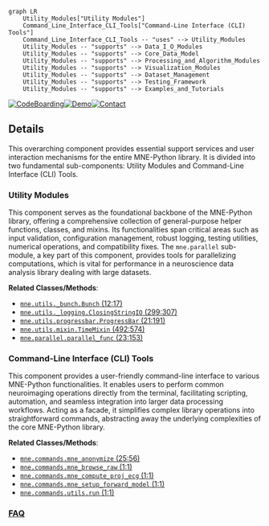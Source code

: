 ```mermaid
graph LR
    Utility_Modules["Utility Modules"]
    Command_Line_Interface_CLI_Tools["Command-Line Interface (CLI) Tools"]
    Command_Line_Interface_CLI_Tools -- "uses" --> Utility_Modules
    Utility_Modules -- "supports" --> Data_I_O_Modules
    Utility_Modules -- "supports" --> Core_Data_Model
    Utility_Modules -- "supports" --> Processing_and_Algorithm_Modules
    Utility_Modules -- "supports" --> Visualization_Modules
    Utility_Modules -- "supports" --> Dataset_Management
    Utility_Modules -- "supports" --> Testing_Framework
    Utility_Modules -- "supports" --> Examples_and_Tutorials
```

[![CodeBoarding](https://img.shields.io/badge/Generated%20by-CodeBoarding-9cf?style=flat-square)](https://github.com/CodeBoarding/CodeBoarding)[![Demo](https://img.shields.io/badge/Try%20our-Demo-blue?style=flat-square)](https://www.codeboarding.org/demo)[![Contact](https://img.shields.io/badge/Contact%20us%20-%20contact@codeboarding.org-lightgrey?style=flat-square)](mailto:contact@codeboarding.org)

## Details

This overarching component provides essential support services and user interaction mechanisms for the entire MNE-Python library. It is divided into two fundamental sub-components: Utility Modules and Command-Line Interface (CLI) Tools.

### Utility Modules
This component serves as the foundational backbone of the MNE-Python library, offering a comprehensive collection of general-purpose helper functions, classes, and mixins. Its functionalities span critical areas such as input validation, configuration management, robust logging, testing utilities, numerical operations, and compatibility fixes. The `mne.parallel` sub-module, a key part of this component, provides tools for parallelizing computations, which is vital for performance in a neuroscience data analysis library dealing with large datasets.


**Related Classes/Methods**:

- <a href="https://github.com/mne-tools/mne-python/blob/main/mne/utils/_bunch.py#L12-L17" target="_blank" rel="noopener noreferrer">`mne.utils._bunch.Bunch` (12:17)</a>
- <a href="https://github.com/mne-tools/mne-python/blob/main/mne/utils/_logging.py#L299-L307" target="_blank" rel="noopener noreferrer">`mne.utils._logging.ClosingStringIO` (299:307)</a>
- <a href="https://github.com/mne-tools/mne-python/blob/main/mne/utils/progressbar.py#L21-L191" target="_blank" rel="noopener noreferrer">`mne.utils.progressbar.ProgressBar` (21:191)</a>
- <a href="https://github.com/mne-tools/mne-python/blob/main/mne/utils/mixin.py#L492-L574" target="_blank" rel="noopener noreferrer">`mne.utils.mixin.TimeMixin` (492:574)</a>
- <a href="https://github.com/mne-tools/mne-python/blob/main/mne/parallel.py#L23-L153" target="_blank" rel="noopener noreferrer">`mne.parallel.parallel_func` (23:153)</a>


### Command-Line Interface (CLI) Tools
This component provides a user-friendly command-line interface to various MNE-Python functionalities. It enables users to perform common neuroimaging operations directly from the terminal, facilitating scripting, automation, and seamless integration into larger data processing workflows. Acting as a facade, it simplifies complex library operations into straightforward commands, abstracting away the underlying complexities of the core MNE-Python library.


**Related Classes/Methods**:

- <a href="https://github.com/mne-tools/mne-python/blob/main/mne/commands/mne_anonymize.py#L25-L56" target="_blank" rel="noopener noreferrer">`mne.commands.mne_anonymize` (25:56)</a>
- <a href="https://github.com/mne-tools/mne-python/blob/main/mne/commands/mne_browse_raw.py#L1-L1" target="_blank" rel="noopener noreferrer">`mne.commands.mne_browse_raw` (1:1)</a>
- <a href="https://github.com/mne-tools/mne-python/blob/main/mne/commands/mne_compute_proj_ecg.py#L1-L1" target="_blank" rel="noopener noreferrer">`mne.commands.mne_compute_proj_ecg` (1:1)</a>
- <a href="https://github.com/mne-tools/mne-python/blob/main/mne/commands/mne_setup_forward_model.py#L1-L1" target="_blank" rel="noopener noreferrer">`mne.commands.mne_setup_forward_model` (1:1)</a>
- <a href="https://github.com/mne-tools/mne-python/blob/main/mne/commands/utils.py#L1-L1" target="_blank" rel="noopener noreferrer">`mne.commands.utils.run` (1:1)</a>




### [FAQ](https://github.com/CodeBoarding/GeneratedOnBoardings/tree/main?tab=readme-ov-file#faq)
